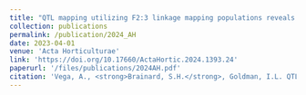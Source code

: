 ```yaml
---
title: "QTL mapping utilizing F2:3 linkage mapping populations reveals regions of chromosomes 2 and 6 are significantly associated with root width in carrot"
collection: publications
permalink: /publication/2024_AH
date: 2023-04-01
venue: 'Acta Horticulturae'
link: 'https://doi.org/10.17660/ActaHortic.2024.1393.24'
paperurl: '/files/publications/2024AH.pdf'
citation: 'Vega, A., <strong>Brainard, S.H.</strong>, Goldman, I.L. QTL mapping utilizing F2:3 linkage mapping populations reveals regions of chromosomes 2 and 6 are significantly associated with root width in carrot. <i>Acta Hort.</i> (2024)'
---
```

